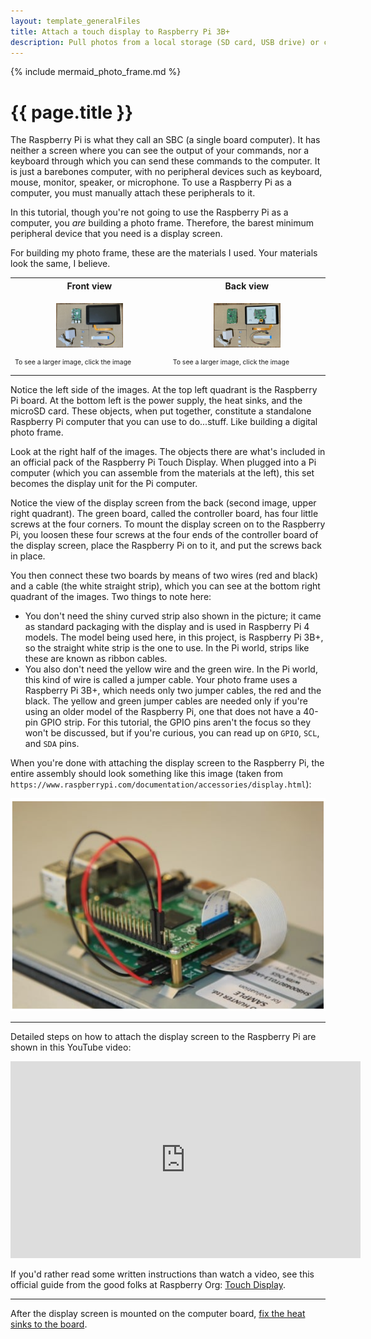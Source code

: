 ```yaml
---
layout: template_generalFiles
title: Attach a touch display to Raspberry Pi 3B+
description: Pull photos from a local storage (SD card, USB drive) or cloud storage, and display them with a time lag on a Raspberry Pi 3B+.
---
```


{% include mermaid_photo_frame.md %}

# {{ page.title }}

The Raspberry Pi is what they call an SBC (a single board computer). It has neither a screen where you can see the output of your commands, nor a keyboard through which you can send these commands to the computer. It is just a barebones computer, with no peripheral devices such as keyboard, mouse, monitor, speaker, or microphone. To use a Raspberry Pi as a computer, you must manually attach these peripherals to it. 

In this tutorial, though you're not going to use the Raspberry Pi as a computer, you *are* building a photo frame. Therefore, the barest minimum peripheral device that you need is a display screen.

For building my photo frame, these are the materials I used. Your materials look the same, I believe.

<table>
<tr>
<th>Front view</th><th>Back view</th>
</tr>
<tr>
<td><p style="text-align:center;"><a href = "../images/frame_front.jpeg"><img src="../images/frame_front.jpeg" width="45%" /></a></p><p style="font-size:75%;">To see a larger image, click the image</p></td>
<td><p style="text-align:center;"><a href = "../images/frame_back.jpeg"><img src="../images/frame_back.jpeg" width="45%" /></a></p><p style="font-size:75%;">To see a larger image, click the image</p></td>
</tr>
</table>

Notice the left side of the images. At the top left quadrant is the Raspberry Pi board. At the bottom left is the power supply, the heat sinks, and the microSD card. These objects, when put together, constitute a standalone Raspberry Pi computer that you can use to do...stuff. Like building a digital photo frame.

Look at the right half of the images. The objects there are what's included in an official pack of the Raspberry Pi Touch Display. When plugged into a Pi computer (which you can assemble from the materials at the left), this set becomes the display unit for the Pi computer. 

Notice the view of the display screen from the back (second image, upper right quadrant).  The green board, called the controller board, has four little screws at the four corners. To mount the display screen on to the Raspberry Pi, you loosen these four screws at the four ends of the controller board of the display screen, place the Raspberry Pi on to it, and put the screws back in place.

You then connect these two boards by means of two wires (red and black) and a cable (the white straight strip), which you can see at the bottom right quadrant of the images. Two things to note here:

-  You don't need the shiny curved strip also shown in the picture; it came as standard packaging with the display and is used in Raspberry Pi 4 models. The model being used here, in this project, is Raspberry Pi 3B+, so the straight white strip is the one to use. In the Pi world, strips like these are known as ribbon cables.
-  You also don't need the yellow wire and the green wire. In the Pi world, this kind of wire is called a jumper cable. Your photo frame uses a Raspberry Pi 3B+, which needs only two jumper cables, the red and the black. The yellow and green jumper cables are needed only if you're using an older model of the Raspberry Pi, one that does not have a 40-pin GPIO strip. For this tutorial, the GPIO pins aren't the focus so they won't be discussed, but if you're curious, you can read up on `GPIO`, `SCL`, and `SDA` pins.

When you're done with attaching the display screen to the Raspberry Pi, the entire assembly should look something like this image (taken from `https://www.raspberrypi.com/documentation/accessories/display.html`):

<img src="../images/display_mounted.png" />

<hr/>

Detailed steps on how to attach the display screen to the Raspberry Pi are shown in this YouTube video: 
<iframe width="560" height="315" src="https://www.youtube.com/embed/SyhJctufiRI?si=Hv3bjPuczohvv8ES" title="YouTube video player" frameborder="0" allow="accelerometer; autoplay; clipboard-write; encrypted-media; gyroscope; picture-in-picture; web-share" referrerpolicy="strict-origin-when-cross-origin" allowfullscreen></iframe>

If you'd rather read some written instructions than watch a video, see this official guide from the good folks at Raspberry Org: [Touch Display](https://www.raspberrypi.com/documentation/accessories/display.html).

<hr/>

After the display screen is mounted on the computer board, [fix the heat sinks to the board](pi_3b_attach_heatsink.md).
